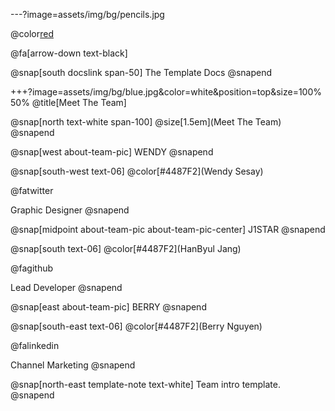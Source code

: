 ---?image=assets/img/bg/pencils.jpg

@color[red](테스트33)

@fa[arrow-down text-black]

@snap[south docslink span-50] The Template Docs @snapend

+++?image=assets/img/bg/blue.jpg&color=white&position=top&size=100% 50% @title[Meet The Team]

@snap[north text-white span-100] @size[1.5em](Meet The Team) @snapend

@snap[west about-team-pic] WENDY @snapend

@snap[south-west text-06] @color[#4487F2](Wendy Sesay) 

@fatwitter 

Graphic Designer @snapend

@snap[midpoint about-team-pic about-team-pic-center] J1STAR @snapend

@snap[south text-06] @color[#4487F2](HanByul Jang) 

@fagithub 

Lead Developer @snapend

@snap[east about-team-pic] BERRY @snapend

@snap[south-east text-06] @color[#4487F2](Berry Nguyen) 

@falinkedin 

Channel Marketing @snapend

@snap[north-east template-note text-white] Team intro template. @snapend
